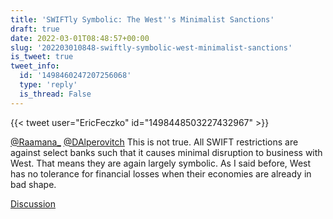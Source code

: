 ```yaml
---
title: 'SWIFTly Symbolic: The West''s Minimalist Sanctions'
draft: true
date: 2022-03-01T08:48:57+00:00
slug: '202203010848-swiftly-symbolic-west-minimalist-sanctions'
is_tweet: true
tweet_info:
  id: '1498460247207256068'
  type: 'reply'
  is_thread: False
---
```




{{< tweet user="EricFeczko" id="1498448503227432967" >}}

[@Raamana_](https://x.com/Raamana_) [@DAlperovitch](https://x.com/DAlperovitch) This is not true. All SWIFT restrictions are against select banks such that it causes minimal disruption to business with West. That means they are again largely symbolic. As I said before, West has no tolerance for financial losses when their economies are already in bad shape.

[Discussion](https://x.com/sytelus/status/1498460247207256068)
